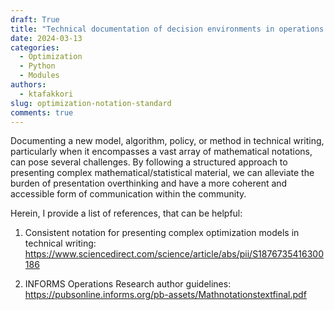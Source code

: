 ```yaml
---
draft: True 
title: "Technical documentation of decision environments in operations research"
date: 2024-03-13
categories:
  - Optimization
  - Python
  - Modules
authors:
  - ktafakkori
slug: optimization-notation-standard
comments: true
---
```



Documenting a new model, algorithm, policy, or method in technical writing, particularly when it encompasses a vast array of mathematical notations, can pose several challenges. By following a structured approach to presenting complex mathematical/statistical material, we can alleviate the burden of presentation overthinking and have a more coherent and accessible form of communication within the community.

Herein, I provide a list of references, that can be helpful:

1) Consistent notation for presenting complex optimization models in technical writing: https://www.sciencedirect.com/science/article/abs/pii/S1876735416300186

2) INFORMS Operations Research author guidelines: https://pubsonline.informs.org/pb-assets/Mathnotationstextfinal.pdf
